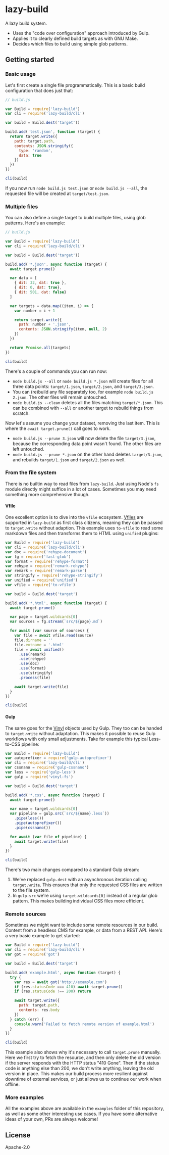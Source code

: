# lazy-build

A lazy build system.

- Uses the "code over configuration" approach introduced by Gulp.
- Applies it to clearly defined build targets as with GNU Make.
- Decides which files to build using simple glob patterns.

## Getting started

### Basic usage

Let's first create a single file programmatically. This is a basic build configuration that does just that:

```js
// build.js

var Build = require('lazy-build')
var cli = require('lazy-build/cli')

var build = Build.dest('target'))

build.add('test.json', function (target) {
  return target.write({
    path: target.path,
    contents: JSON.stringify({
      type: 'random',
      data: true
    })
  })
})

cli(build)
```

If you now run `node build.js test.json` or `node build.js --all`, the requested file will be created at `target/test.json`.

### Multiple files

You can also define a single target to build multiple files, using glob patterns. Here's an example:

```js
// build.js

var Build = require('lazy-build')
var cli = require('lazy-build/cli')

var build = Build.dest('target'))

build.add('*.json', async function (target) {
  await target.prune()

  var data = [
    { dit: 32, dat: true },
    { dit: 0, dat: true},
    { dit: 501, dat: false}
  ]

  var targets = data.map((item, i) => {
    var number = i + 1

    return target.write({
      path: number + '.json',
      contents: JSON.stringify(item, null, 2)
    })
  })

  return Promise.all(targets)
})

cli(build)
```

There's a couple of commands you can run now:

- `node build.js --all` or `node build.js *.json` will create files for all three data points: `target/1.json`, `target/2.json`, and `target/3.json`.
- You can (re)build any file separately too, for example `node build.js 2.json`. The other files will remain untouched.
- `node build.js --clean` deletes all the files matching `target/*.json`. This can be combined with `--all` or another target to rebuild things from scratch.

Now let's assume you change your dataset, removing the last item. This is where the `await target.prune()` call goes to work.

- `node build.js --prune 3.json` will now delete the file `target/3.json`, because the corresponding data point wasn't found. The other files are left untouched.
- `node build.js --prune *.json` on the other hand deletes `target/3.json`, and rebuilds `target/1.json` and `target/2.json` as well.

### From the file system

There is no builtin way to read files from `lazy-build`. Just using Node's `fs` module directly might suffice in a lot of cases. Sometimes you may need something more comprehensive though.

#### Vfile

One excellent option is to dive into the `vfile` ecosystem. [Vfiles](https://github.com/vfile/vfile) are supported in `lazy-build` as first class citizens, meaning they can be passed to `target.write` without adaption. This example uses `to-vfile` to read some markdown files and then transforms them to HTML using `unified` plugins:

```js
var Build = require('lazy-build')
var cli = require('lazy-build/cli')
var doc = require('rehype-document')
var fg = require('fast-glob')
var format = require('rehype-format')
var rehype = require('remark-rehype')
var remark = require('remark-parse')
var stringify = require('rehype-stringify')
var unified = require('unified')
var vfile = require('to-vfile')

var build = Build.dest('target')

build.add('*.html', async function (target) {
  await target.prune()

  var page = target.wildcards[0]
  var sources = fg.stream(`src/${page}.md`)

  for await (var source of sources) {
    var file = await vfile.read(source)
    file.dirname = ''
    file.extname = '.html'
    file = await unified()
      .use(remark)
      .use(rehype)
      .use(doc)
      .use(format)
      .use(stringify)
      .process(file)

    await target.write(file)
  }
})

cli(build)
```

#### Gulp

The same goes for the [Vinyl](https://github.com/gulpjs/vinyl) objects used by Gulp. They too can be handed to `target.write` without adaptation. This makes it possible to reuse Gulp workflows with only small adjustments. Take for example this typical Less-to-CSS pipeline:

```js
var Build = require('lazy-build')
var autoprefixer = require('gulp-autoprefixer')
var cli = require('lazy-build/cli')
var cssnano = require('gulp-cssnano')
var less = require('gulp-less')
var gulp = require('vinyl-fs')

var build = Build.dest('target')

build.add('*.css', async function (target) {
  await target.prune()

  var name = target.wildcards[0]
  var pipeline = gulp.src(`src/${name}.less`))
    .pipe(less())
    .pipe(autoprefixer())
    .pipe(cssnano())

  for await (var file of pipeline) {
    await target.write(file)
  }
})

cli(build)
```

There's two main changes compared to a standard Gulp stream:

1. We've replaced `gulp.dest` with an asynchronous iteration calling `target.write`. This ensures that only the requested CSS files are written to the file system.
2. In `gulp.src` we're using `target.wildcards[0]` instead of a regular glob pattern. This makes building individual CSS files more efficient.

### Remote sources

Sometimes we might want to include some remote resources in our build. Content from a headless CMS for example, or data from a REST API. Here's a very basic example to get started:

```js
var Build = require('lazy-build')
var cli = require('lazy-build/cli')
var got = require('got')

var build = Build.dest('target')

build.add('example.html', async function (target) {
  try {
    var res = await got('http://example.com')
    if (res.statusCode === 410) await target.prune()
    if (res.statusCode !== 200) return

    await target.write({
      path: target.path,
      contents: res.body
    })
  } catch (err) {
    console.warn('Failed to fetch remote version of example.html')
  }
})

cli(build)
```

This example also shows why it's necessary to call `target.prune` manually. Here we first try to fetch the resource, and then only delete the old version if the server responds with the HTTP status "410 Gone". Then if the status code is anything else than 200, we don't write anything, leaving the old version in place. This makes our build process more resilient against downtime of external services, or just allows us to continue our work when offline.

### More examples

All the examples above are available in the `examples` folder of this repository, as well as some other interesting use cases. If you have some alternative ideas of your own, PRs are always welcome!

## License

Apache-2.0
